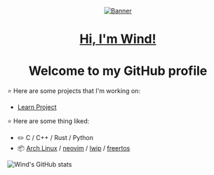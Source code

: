 
<p align="center">
  <a href="https://www.github.com/injuries"><img src="http://i0.hdslb.com/bfs/new_dyn/5db266c0cd80f1e75d9e70c60ebc78fd35579222.png" alt="Banner"></a>

<h1 align="center"><a href="https://www.github.com/windinjuries">Hi, I'm Wind!</a></h1>
<h1 align="center">Welcome to my GitHub profile</h1>

:star: Here are some projects that I'm working on:
- [Learn Project](https://github.com/moepoi/Frontier-of-Hell)
  
:star: Here are some thing liked:
-   :pencil2: C / C++ / Rust / Python 
-   :package: [Arch Linux](https://wiki.archlinux.org/title/Arch_Linux) / [neovim](https://neovim.io/) / [lwip](https://github.com/jarun/nnn) / [freertos](https://mpv.io/)
  
![Wind's GitHub stats](https://github-readme-stats.vercel.app/api?username=windinjuries)

